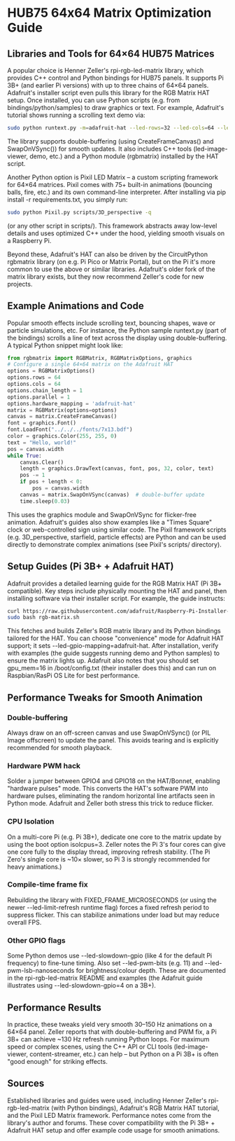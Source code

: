 # HUB75 64x64 Matrix Optimization Guide

## Libraries and Tools for 64×64 HUB75 Matrices

A popular choice is Henner Zeller's rpi-rgb-led-matrix library, which provides C++ control and Python bindings for HUB75 panels. It supports Pi 3B+ (and earlier Pi versions) with up to three chains of 64×64 panels. Adafruit's installer script even pulls this library for the RGB Matrix HAT setup. Once installed, you can use Python scripts (e.g. from bindings/python/samples) to draw graphics or text. For example, Adafruit's tutorial shows running a scrolling text demo via:

```bash
sudo python runtext.py -m=adafruit-hat --led-rows=32 --led-cols=64 --led-slowdown-gpio=4
```

The library supports double-buffering (using CreateFrameCanvas() and SwapOnVSync()) for smooth updates. It also includes C++ tools (led-image-viewer, demo, etc.) and a Python module (rgbmatrix) installed by the HAT script.

Another Python option is Pixil LED Matrix – a custom scripting framework for 64×64 matrices. Pixil comes with 75+ built-in animations (bouncing balls, fire, etc.) and its own command-line interpreter. After installing via pip install -r requirements.txt, you simply run:

```bash
sudo python Pixil.py scripts/3D_perspective -q
```

(or any other script in scripts/). This framework abstracts away low-level details and uses optimized C++ under the hood, yielding smooth visuals on a Raspberry Pi.

Beyond these, Adafruit's HAT can also be driven by the CircuitPython rgbmatrix library (on e.g. Pi Pico or Matrix Portal), but on the Pi it's more common to use the above or similar libraries. Adafruit's older fork of the matrix library exists, but they now recommend Zeller's code for new projects.

## Example Animations and Code

Popular smooth effects include scrolling text, bouncing shapes, wave or particle simulations, etc. For instance, the Python sample runtext.py (part of the bindings) scrolls a line of text across the display using double-buffering. A typical Python snippet might look like:

```python
from rgbmatrix import RGBMatrix, RGBMatrixOptions, graphics
# Configure a single 64×64 matrix on the Adafruit HAT
options = RGBMatrixOptions()
options.rows = 64
options.cols = 64
options.chain_length = 1
options.parallel = 1
options.hardware_mapping = 'adafruit-hat'
matrix = RGBMatrix(options=options)
canvas = matrix.CreateFrameCanvas()
font = graphics.Font()
font.LoadFont("../../../fonts/7x13.bdf")
color = graphics.Color(255, 255, 0)
text = "Hello, world!"
pos = canvas.width
while True:
    canvas.Clear()
    length = graphics.DrawText(canvas, font, pos, 32, color, text)
    pos -= 1
    if pos + length < 0:
        pos = canvas.width
    canvas = matrix.SwapOnVSync(canvas)  # double-buffer update
    time.sleep(0.03)
```

This uses the graphics module and SwapOnVSync for flicker-free animation. Adafruit's guides also show examples like a "Times Square" clock or web-controlled sign using similar code. The Pixil framework scripts (e.g. 3D_perspective, starfield, particle effects) are Python and can be used directly to demonstrate complex animations (see Pixil's scripts/ directory).

## Setup Guides (Pi 3B+ + Adafruit HAT)

Adafruit provides a detailed learning guide for the RGB Matrix HAT (Pi 3B+ compatible). Key steps include physically mounting the HAT and panel, then installing software via their installer script. For example, the guide instructs:

```bash
curl https://raw.githubusercontent.com/adafruit/Raspberry-Pi-Installer-Scripts/main/rgb-matrix.sh > rgb-matrix.sh
sudo bash rgb-matrix.sh
```

This fetches and builds Zeller's RGB matrix library and its Python bindings tailored for the HAT. You can choose "convenience" mode for Adafruit HAT support; it sets --led-gpio-mapping=adafruit-hat. After installation, verify with examples (the guide suggests running demo and Python samples) to ensure the matrix lights up. Adafruit also notes that you should set gpu_mem=16 in /boot/config.txt (their installer does this) and can run on Raspbian/RasPi OS Lite for best performance.

## Performance Tweaks for Smooth Animation

### Double-buffering
Always draw on an off-screen canvas and use SwapOnVSync() (or PIL Image offscreen) to update the panel. This avoids tearing and is explicitly recommended for smooth playback.

### Hardware PWM hack
Solder a jumper between GPIO4 and GPIO18 on the HAT/Bonnet, enabling "hardware pulses" mode. This converts the HAT's software PWM into hardware pulses, eliminating the random horizontal line artifacts seen in Python mode. Adafruit and Zeller both stress this trick to reduce flicker.

### CPU Isolation
On a multi-core Pi (e.g. Pi 3B+), dedicate one core to the matrix update by using the boot option isolcpus=3. Zeller notes the Pi 3's four cores can give one core fully to the display thread, improving refresh stability. (The Pi Zero's single core is ~10× slower, so Pi 3 is strongly recommended for heavy animations.)

### Compile-time frame fix
Rebuilding the library with FIXED_FRAME_MICROSECONDS (or using the newer --led-limit-refresh runtime flag) forces a fixed refresh period to suppress flicker. This can stabilize animations under load but may reduce overall FPS.

### Other GPIO flags
Some Python demos use --led-slowdown-gpio (like 4 for the default Pi frequency) to fine-tune timing. Also set --led-pwm-bits (e.g. 11) and --led-pwm-lsb-nanoseconds for brightness/colour depth. These are documented in the rpi-rgb-led-matrix README and examples (the Adafruit guide illustrates using --led-slowdown-gpio=4 on a 3B+).

## Performance Results

In practice, these tweaks yield very smooth 30–150 Hz animations on a 64×64 panel. Zeller reports that with double-buffering and PWM fix, a Pi 3B+ can achieve ~130 Hz refresh running Python loops. For maximum speed or complex scenes, using the C++ API or CLI tools (led-image-viewer, content-streamer, etc.) can help – but Python on a Pi 3B+ is often "good enough" for striking effects.

## Sources

Established libraries and guides were used, including Henner Zeller's rpi-rgb-led-matrix (with Python bindings), Adafruit's RGB Matrix HAT tutorial, and the Pixil LED Matrix framework. Performance notes come from the library's author and forums. These cover compatibility with the Pi 3B+ + Adafruit HAT setup and offer example code usage for smooth animations.